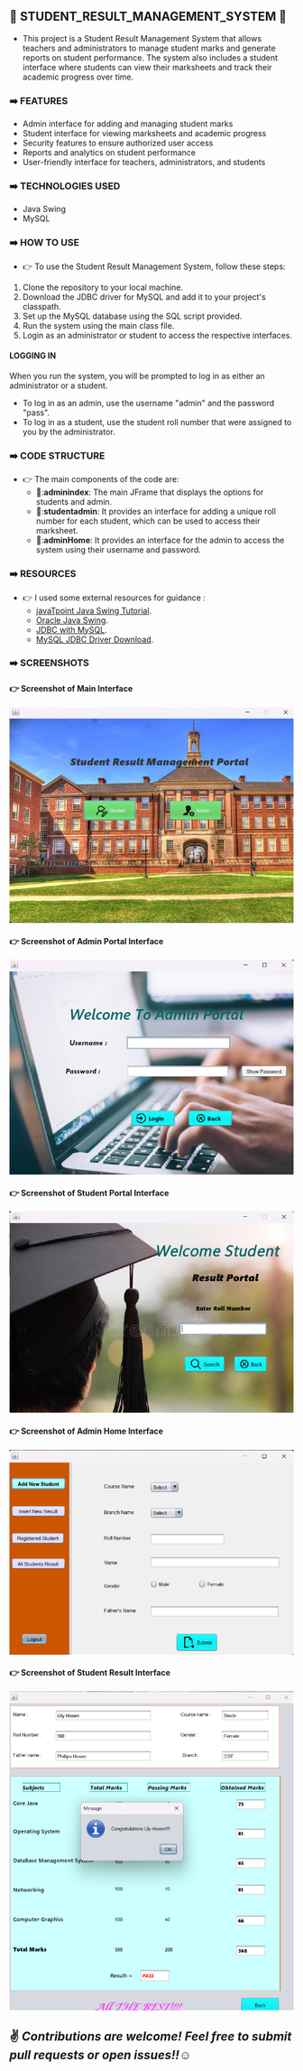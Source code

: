 ## 📌 STUDENT_RESULT_MANAGEMENT_SYSTEM :european_post_office:

* This project is a Student Result Management System that allows teachers and administrators to manage student marks and generate reports on student performance. The system also includes a student interface where students can view their marksheets and track their academic progress over time.

### :arrow_right: FEATURES
* Admin interface for adding and managing student marks
* Student interface for viewing marksheets and academic progress
* Security features to ensure authorized user access
* Reports and analytics on student performance
* User-friendly interface for teachers, administrators, and students


### :arrow_right: TECHNOLOGIES USED
* Java Swing
* MySQL

### :arrow_right: HOW TO USE
* :point_right: To use the Student Result Management System, follow these steps:

1. Clone the repository to your local machine.
2. Download the JDBC driver for MySQL and add it to your project's classpath.
3. Set up the MySQL database using the SQL script provided.
4. Run the system using the main class file.
5. Login as an administrator or student to access the respective interfaces.

#### LOGGING IN
 When you run the system, you will be prompted to log in as either an administrator or a student.

* To log in as an admin, use the username "admin" and the password "pass".
* To log in as a student, use the student roll number  that were assigned to you by the administrator.

### :arrow_right: CODE STRUCTURE
* :point_right: The main components of the code are: 
    * 📍:**adminindex**: The main JFrame that displays the options for students and admin.
    * 📍:**studentadmin**: It provides an interface for adding a unique roll number for each student, which can be used to access their marksheet.
    * 📍:**adminHome**: It provides an interface for the admin to access the system using their username and password. 
 
### :arrow_right: RESOURCES
* :point_right: I used some external resources for guidance :
   * [javaTpoint Java Swing Tutorial](https://www.javatpoint.com/java-swing).
   * [Oracle Java Swing](https://docs.oracle.com/javase/tutorial/uiswing/index.html).
   * [JDBC with MySQL](https://www.geeksforgeeks.org/java-database-connectivity-with-mysql/).
   * [MySQL JDBC Driver Download](https://dev.mysql.com/downloads/connector/j/).
 
### :arrow_right: SCREENSHOTS
#### :point_right: Screenshot of Main Interface
![Screenshot of Main Interface](./srmimages/mainframe.png)
#### :point_right: Screenshot of Admin Portal Interface
![Screenshot of Admin portal Interface](./srmimages/adminportal.png)
#### :point_right: Screenshot of Student Portal Interface
![Screenshot of Student portal Interface](./srmimages/resultportal.png)
#### :point_right: Screenshot of Admin Home Interface
![Screenshot of Admin Home Interface](./srmimages/adminhome.png)
#### :point_right: Screenshot of Student Result Interface
![Screenshot of Student Result Interface](./srmimages/studentresult.png)

 
 ## :v: ***Contributions are welcome! Feel free to submit pull requests or open issues!!***:relaxed:



    


